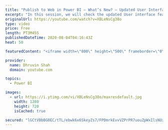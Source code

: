 ```yaml
---
title: "Publish to Web in Power BI – What’s New? – Updated User Interface with Placeholder Image"
excerpt: "In this session, we will check the updated User interface feature for Publish to web option in Power BI. The updated Publish to web option has the following features.  • Set size for iframe • See the Preview of Power BI report • Set thumbnail image by uploading a placeholder image (01:33) • Change Default"
originalUrl: https://youtube.com/watch?v=XBLeNsCg38o
type: video
price: Free
length: PT3M45S
publishedDateTime: 2020-08-04T04:16:43Z
heat: 50

featuredContent: "<iframe width=\"800\" height=\"500\" frameborder=\"0\" src=\"https://www.youtube.com/embed/XBLeNsCg38o\" allow=\"accelerometer; autoplay; encrypted-media; gyroscope; picture-in-picture\" allowfullscreen></iframe>"

provider:
  name: Dhruvin Shah
  domain: youtube.com

topics:
  - Power BI

images:
  - url: https://i.ytimg.com/vi/XBLeNsCg38o/maxresdefault.jpg
    width: 1280
    height: 720
    isCached: true

secured: "lGCtVBbBG0EC/tTL/ebwk6x6SkeyZs7/FPDmrkEvvVZPrPR7uouZpWxIlsNUxE75hr/Wef6RqcTO4M6xXpwW7xB06NUmG4Uq5GwbKwgyTrVNn1H+xOPSCa3kqK2X8YaXfl78bgmGDo1t6TYBuxqaxdn4tlvi+OAqm2NUv1SeH/AaWCLXbe2aVWzwZo5ZFVE45WIhRTABsy/Yg1s4aC5o3yYF2n9/gPS0gdyJWIQgfR2d+5VsxPRsLj9F8x8FZ+EvumNGcWXcDcn1Rh//tzsVDS8gMhbmu4F+/8+Lk7EYzevFx9ROsSQpgZMrtqV35Xao12oA3c17CajV0oPUpLDRrSAk7Q6FcmB0MQZqodWbv/pb9ZT81YDWwUEC+Yv9xs5MWL+TawCFl7tsHZUGrinh0USIHuX6JAj2vZCYJbCdtvQ=;wnUvEmau0A+rtVyq5T1xgA=="
---
```


